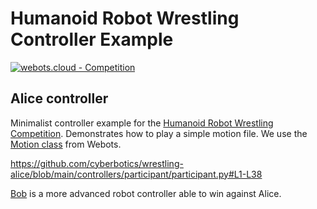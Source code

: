 # Humanoid Robot Wrestling Controller Example

[![webots.cloud - Competition](https://img.shields.io/badge/webots.cloud-Competition-007ACC)][1]

## Alice controller

Minimalist controller example for the [Humanoid Robot Wrestling Competition](https://github.com/cyberbotics/wrestling).
Demonstrates how to play a simple motion file. We use the [Motion class](https://cyberbotics.com/doc/reference/motion?tab-language=python) from Webots.

https://github.com/cyberbotics/wrestling-alice/blob/main/controllers/participant/participant.py#L1-L38

[Bob](https://github.com/cyberbotics/wrestling-bob) is a more advanced robot controller able to win against Alice.

[1]: https://webots.cloud/run?version=R2022b&url=https%3A%2F%2Fgithub.com%2Fcyberbotics%2Fwrestling%2Fblob%2Fmain%2Fworlds%2Fwrestling.wbt&type=competition "Leaderboard"
